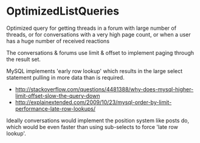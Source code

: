 # OptimizedListQueries

Optimized query for getting threads in a forum with large number of threads, or for conversations with a very high page count, or when a user has a huge number of received reactions

The conversations & forums use limit & offset to implement paging through the result set. 

MySQL implements 'early row lookup' which results in the large select statement pulling in more data than is required.
- http://stackoverflow.com/questions/4481388/why-does-mysql-higher-limit-offset-slow-the-query-down
- http://explainextended.com/2009/10/23/mysql-order-by-limit-performance-late-row-lookups/

Ideally conversations would implement the position system like posts do, which would be even faster than using sub-selects to force 'late row lookup'.
